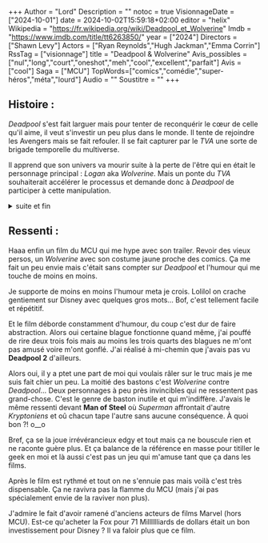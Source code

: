 +++
Author = "Lord"
Description = ""
notoc = true
VisionnageDate = ["2024-10-01"]
date = 2024-10-02T15:59:18+02:00
editor = "helix"
Wikipedia = "https://fr.wikipedia.org/wiki/Deadpool_et_Wolverine"
Imdb = "https://www.imdb.com/title/tt6263850/"
year = ["2024"]
Directors = ["Shawn Levy"]
Actors = ["Ryan Reynolds","Hugh Jackman","Emma Corrin"]
RssTag = ["visionnage"]
title = "Deadpool & Wolverine"
Avis_possibles = ["nul","long","court","oneshot","meh","cool","excellent","parfait"]
Avis = ["cool"] 
Saga = ["MCU"]
TopWords=["comics","comédie","super-héros","méta","lourd"]
Audio = ""
Soustitre = ""
+++
## Histoire : 
*Deadpool* s'est fait larguer mais pour tenter de reconquérir le cœur de celle qu'il aime, il veut s'investir un peu plus dans le monde.
Il tente de rejoindre les Avengers mais se fait refouler.
Il se fait capturer par le *TVA* une sorte de brigade temporelle du multiverse.

Il apprend que son univers va mourir suite à la perte de l'être qui en était le personnage principal : *Logan* aka *Wolverine*.
Mais un ponte du *TVA* souhaiterait accélérer le processus et demande donc à *Deadpool* de participer à cette manipulation.

<details><summary>suite et fin</summary>

*Deadpool* n'a pas l'intention de participer à cela et va au contraire tenter de sauver son univers.
Pour cela, il a besoin de se trouver un autre *Wolverine*.
Il va donc explorer quelques univers pour en trouver un convenable.

Une fois fait, il retourne au *TVA* pour proposer sa solution.
Mais il s'avère que son *Wolverine* serait le pire de tous.
Il a abandonné son univers et tout, le gars est au fond du trou.
Les deux protagonistes se font envoyer dans des sortes de limbes du multiverse.

Bon je vous raconte pas tout mais en gros ils doivent s'en échapper.
Retourner dans leur univers et sauver des trucs.

Tout est bien qui finit bien.

</details>

## Ressenti :
Haaa enfin un film du MCU qui me hype avec son trailer.
Revoir des vieux persos, un *Wolverine* avec son costume jaune proche des comics.
Ça me fait un peu envie mais c'était sans compter sur *Deadpool* et l'humour qui me touche de moins en moins.

Je supporte de moins en moins l'humour meta je crois.
Lolilol on crache gentiement sur Disney avec quelques gros mots…
Bof, c'est tellement facile et répétitif.

Et le film déborde constamment d'humour, du coup c'est dur de faire abstraction.
Alors oui certaine blague fonctionne quand même, j'ai pouffé de rire deux trois fois mais au moins les trois quarts des blagues ne m'ont pas amusé voire m'ont gonflé.
J'ai réalisé à mi-chemin que j'avais pas vu **Deadpool 2** d'ailleurs.

Alors oui, il y a ptet une part de moi qui voulais râler sur le truc mais je me suis fait chier un peu.
La moitié des bastons c'est *Wolverine* contre *Deadpool*…
Deux personnages à peu près invincibles qui ne ressentent pas grand-chose.
C'est le genre de baston inutile et qui m'indiffère.
J'avais le même ressenti devant **Man of Steel** où *Superman* affrontait d'autre *Kryptoniens* et oû chacun tape l'autre sans aucune conséquence.
À quoi bon ?!
o__o

Bref, ça se la joue irrévérancieux edgy et tout mais ça ne bouscule rien et ne raconte guère plus.
Et ça balance de la référence en masse pour titiller le geek en moi et là aussi c'est pas un jeu qui m'amuse tant que ça dans les films.

Après le film est rythmé et tout on ne s'ennuie pas mais voilà c'est très dispensable.
Ça ne ravivra pas la flamme du MCU (mais j'ai pas spécialement envie de la raviver non plus).

J'admire le fait d'avoir ramené d'anciens acteurs de films Marvel (hors MCU).
Est-ce qu'acheter la Fox pour 71 Milllllliards de dollars était un bon investissement pour Disney ?
Il va faloir plus que ce film.

